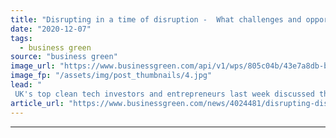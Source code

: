 ```yaml
---
title: "Disrupting in a time of disruption -  What challenges and opportunities await clean tech start-ups in 2021?"
date: "2020-12-07"
tags: 
  - business green
source: "business green"
image_url: "https://www.businessgreen.com/api/v1/wps/805c04b/43e7a8db-bf5c-47ef-88a0-c889216e3e3d/9/BGTAIF20-185x114.jpg"
image_fp: "/assets/img/post_thumbnails/4.jpg"
lead: "
 UK's top clean tech investors and entrepreneurs last week discussed the future of clean tech innovation at the first virtual edition of BusinessGreen Technology and Investment Forum, hosted in association with InnovateUK ..."
article_url: "https://www.businessgreen.com/news/4024481/disrupting-disruption-challenges-opportunities-await-clean-tech-start-ups-2021"
---
```


---
